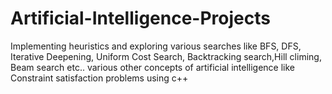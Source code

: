 # Artificial-Intelligence-Projects
Implementing heuristics and exploring various searches like BFS, DFS, Iterative Deepening, Uniform Cost Search, Backtracking search,Hill climing, Beam search etc.. various other concepts of artificial intelligence like Constraint satisfaction problems using c++

